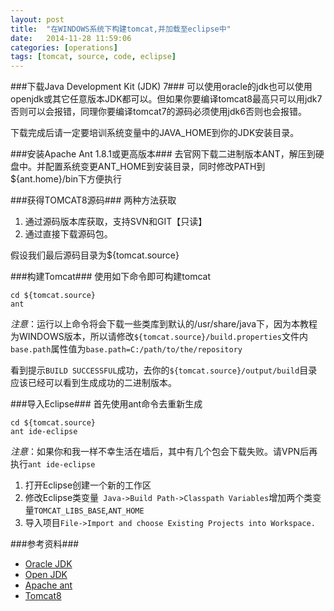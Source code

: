 ```yaml
---
layout: post
title:  "在WINDOWS系统下构建tomcat,并加载至eclipse中"
date:   2014-11-28 11:59:06
categories: [operations]
tags: [tomcat, source, code, eclipse]
---
```


###下载Java Development Kit (JDK) 7###
可以使用oracle的jdk也可以使用openjdk或其它任意版本JDK都可以。但如果你要编译tomcat8最高只可以用jdk7否则可以会报错，同理你要编译tomcat7的源码必须使用jdk6否则也会报错。

下载完成后请一定要培训系统变量中的JAVA_HOME到你的JDK安装目录。

###安装Apache Ant 1.8.1或更高版本###
去官网下载二进制版本ANT，解压到硬盘中。并配置系统变更ANT_HOME到安装目录，同时修改PATH到${ant.home}/bin下方便执行

###获得TOMCAT8源码###
两种方法获取

1. 通过源码版本库获取，支持SVN和GIT【只读】
2. 通过直接下载源码包。

假设我们最后源码目录为${tomcat.source} 

###构建Tomcat###
使用如下命令即可构建tomcat

	cd ${tomcat.source}
	ant

*注意*：运行以上命令将会下载一些类库到默认的/usr/share/java下，因为本教程为WINDOWS版本，所以请修改`${tomcat.source}/build.properties`文件内`base.path`属性值为`base.path=C:/path/to/the/repository`

看到提示`BUILD SUCCESSFUL`成功，去你的`${tomcat.source}/output/build`目录应该已经可以看到生成成功的二进制版本。

###导入Eclipse### 
首先使用ant命令去重新生成

	cd ${tomcat.source}
	ant ide-eclipse

*注意*：如果你和我一样不幸生活在墙后，其中有几个包会下载失败。请VPN后再执行`ant ide-eclipse`

1. 打开Eclipse创建一个新的工作区
2. 修改Eclipse类变量` Java->Build Path->Classpath Variables`增加两个类变量`TOMCAT_LIBS_BASE`,`ANT_HOME`
3. 导入项目`File->Import and choose Existing Projects into Workspace.`

###参考资料###
* [Oracle JDK](http://www.oracle.com/technetwork/java/javase/downloads/index.html)
* [Open JDK](http://openjdk.java.net/install/index.html)
* [Apache ant](http://ant.apache.org/bindownload.cgi)
* [Tomcat8](http://tomcat.apache.org/download-80.cgi)
